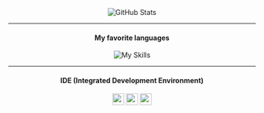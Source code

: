 <div align="center">
  <img src="https://github-readme-streak-stats.herokuapp.com/?user=failutee&theme=bear&hide_border=false" alt="GitHub Stats" />
</div>

---

<div align="center">
  <h4>My favorite languages</h4>
  <img src="https://skillicons.dev/icons?i=java,kotlin,python" alt="My Skills" />
</div>

---

<div align="center">
  <h4>IDE (Integrated Development Environment)</h4>
  <img src="https://img.shields.io/badge/IntelliJ%20Idea-for--the--badge?style=for-the-badge&logo=intellij-idea&color=ff69b4" height="24px" />
  <img src="https://img.shields.io/badge/Visual%20Studio%20Code-for--the--badge?style=for-the-badge&logo=visual-studio-code&color=ff69b4" height="24px" />
  <img src="https://img.shields.io/badge/PyCharm-for--the--badge?style=for-the-badge&logo=pycharm&color=ff69b4" height="24px" />
</div>
